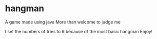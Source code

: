 # hangman
A game made using java
More than welcome to judge me

I set the numbers of tries to 6 because of the most basic hangman
Enjoy!
